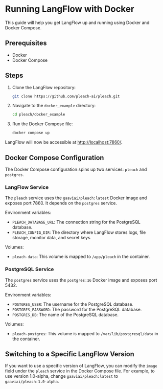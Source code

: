 # Running LangFlow with Docker

This guide will help you get LangFlow up and running using Docker and Docker Compose.

## Prerequisites

- Docker
- Docker Compose

## Steps

1. Clone the LangFlow repository:

   ```sh
   git clone https://github.com/pleach-ai/pleach.git
   ```

2. Navigate to the `docker_example` directory:

   ```sh
   cd pleach/docker_example
   ```

3. Run the Docker Compose file:

   ```sh
   docker compose up
   ```

LangFlow will now be accessible at [http://localhost:7860/](http://localhost:7860/).

## Docker Compose Configuration

The Docker Compose configuration spins up two services: `pleach` and `postgres`.

### LangFlow Service

The `pleach` service uses the `gaaviai/pleach:latest` Docker image and exposes port 7860. It depends on the `postgres` service.

Environment variables:

- `PLEACH_DATABASE_URL`: The connection string for the PostgreSQL database.
- `PLEACH_CONFIG_DIR`: The directory where LangFlow stores logs, file storage, monitor data, and secret keys.

Volumes:

- `pleach-data`: This volume is mapped to `/app/pleach` in the container.

### PostgreSQL Service

The `postgres` service uses the `postgres:16` Docker image and exposes port 5432.

Environment variables:

- `POSTGRES_USER`: The username for the PostgreSQL database.
- `POSTGRES_PASSWORD`: The password for the PostgreSQL database.
- `POSTGRES_DB`: The name of the PostgreSQL database.

Volumes:

- `pleach-postgres`: This volume is mapped to `/var/lib/postgresql/data` in the container.

## Switching to a Specific LangFlow Version

If you want to use a specific version of LangFlow, you can modify the `image` field under the `pleach` service in the Docker Compose file. For example, to use version 1.0-alpha, change `gaaviai/pleach:latest` to `gaaviai/pleach:1.0-alpha`.
